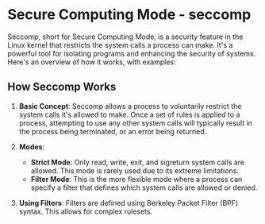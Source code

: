 # Secure Computing Mode - seccomp

Seccomp, short for Secure Computing Mode, is a security feature in the Linux kernel that restricts the system calls a process can make. It's a powerful tool for isolating programs and enhancing the security of systems. Here's an overview of how it works, with examples:

## How Seccomp Works

1. **Basic Concept**: Seccomp allows a process to voluntarily restrict the system calls it's allowed to make. Once a set of rules is applied to a process, attempting to use any other system calls will typically result in the process being terminated, or an error being returned.

2. **Modes**:
   - **Strict Mode**: Only read, write, exit, and sigreturn system calls are allowed. This mode is rarely used due to its extreme limitations.
   - **Filter Mode**: This is the more flexible mode where a process can specify a filter that defines which system calls are allowed or denied.

3. **Using Filters**: Filters are defined using Berkeley Packet Filter (BPF) syntax. This allows for complex rulesets.